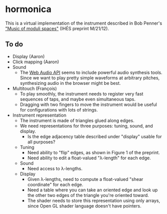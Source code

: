 # hormonica

This is a virtual implementation of the instrument described in Bob Penner's ["Music of moduli spaces"](https://www.ihes.fr/bibliotheque/#prepublications) (IHÉS preprint M/21/12).

## To do

* Display (Aaron)
* Click mapping (Aaron)
* Sound
  * The [Web Audio API](https://developer.mozilla.org/en-US/docs/Web/API/Web_Audio_API) seems to include powerful audio synthesis tools. Since we want to play pretty simple waveforms at arbitrary pitches, synthesizing audio in the browser might be best.
* Multitouch (François)
  * To play smoothly, the instrument needs to register very fast sequences of taps, and maybe even simultaneous taps.
  * Dragging with two fingers to move the instrument would be useful for configurations with lots of strings.
* Instrument representation
  * The instrument is made of triangles glued along edges.
  * We need representations for three purposes: tuning, sound, and display.
    * Is the edge adjacency table described under "display" usable for all purposes?
  * Tuning
    * Need ability to "flip" edges, as shown in Figure 1 of the preprint.
    * Need ability to edit a float-valued "λ-length" for each edge.
  * Sound
    * Need access to λ-lengths.
  * Display
    * Given λ-lengths, need to compute a float-valued "shear coordinate" for each edge.
    * Need a table where you can take an oriented edge and look up the other two edges of the triangle you're oriented toward.
    * The shader needs to store this representation using only arrays, since Open GL shader language doesn't have pointers.
